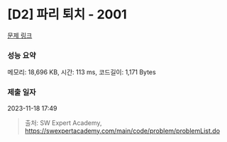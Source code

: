 # [D2] 파리 퇴치 - 2001 

[문제 링크](https://swexpertacademy.com/main/code/problem/problemDetail.do?contestProbId=AV5PzOCKAigDFAUq) 

### 성능 요약

메모리: 18,696 KB, 시간: 113 ms, 코드길이: 1,171 Bytes

### 제출 일자

2023-11-18 17:49



> 출처: SW Expert Academy, https://swexpertacademy.com/main/code/problem/problemList.do